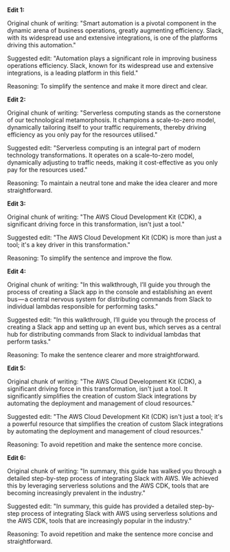 **Edit 1:**

Original chunk of writing: "Smart automation is a pivotal component in the dynamic arena of business operations, greatly augmenting efficiency. Slack, with its widespread use and extensive integrations, is one of the platforms driving this automation."

Suggested edit: "Automation plays a significant role in improving business operations efficiency. Slack, known for its widespread use and extensive integrations, is a leading platform in this field."

Reasoning: To simplify the sentence and make it more direct and clear.

**Edit 2:**

Original chunk of writing: "Serverless computing stands as the cornerstone of our technological metamorphosis. It champions a scale-to-zero model, dynamically tailoring itself to your traffic requirements, thereby driving efficiency as you only pay for the resources utilised."

Suggested edit: "Serverless computing is an integral part of modern technology transformations. It operates on a scale-to-zero model, dynamically adjusting to traffic needs, making it cost-effective as you only pay for the resources used."

Reasoning: To maintain a neutral tone and make the idea clearer and more straightforward.

**Edit 3:**

Original chunk of writing: "The AWS Cloud Development Kit (CDK), a significant driving force in this transformation, isn't just a tool."

Suggested edit: "The AWS Cloud Development Kit (CDK) is more than just a tool; it's a key driver in this transformation."

Reasoning: To simplify the sentence and improve the flow.

**Edit 4:**

Original chunk of writing: "In this walkthrough, I’ll guide you through the process of creating a Slack app in the console and establishing an event bus — a central nervous system for distributing commands from Slack to individual lambdas responsible for performing tasks."

Suggested edit: "In this walkthrough, I’ll guide you through the process of creating a Slack app and setting up an event bus, which serves as a central hub for distributing commands from Slack to individual lambdas that perform tasks."

Reasoning: To make the sentence clearer and more straightforward.

**Edit 5:**

Original chunk of writing: "The AWS Cloud Development Kit (CDK), a significant driving force in this transformation, isn't just a tool. It significantly simplifies the creation of custom Slack integrations by automating the deployment and management of cloud resources."

Suggested edit: "The AWS Cloud Development Kit (CDK) isn't just a tool; it's a powerful resource that simplifies the creation of custom Slack integrations by automating the deployment and management of cloud resources."

Reasoning: To avoid repetition and make the sentence more concise.

**Edit 6:**

Original chunk of writing: "In summary, this guide has walked you through a detailed step-by-step process of integrating Slack with AWS. We achieved this by leveraging serverless solutions and the AWS CDK, tools that are becoming increasingly prevalent in the industry."

Suggested edit: "In summary, this guide has provided a detailed step-by-step process of integrating Slack with AWS using serverless solutions and the AWS CDK, tools that are increasingly popular in the industry."

Reasoning: To avoid repetition and make the sentence more concise and straightforward.